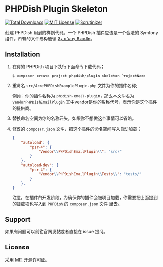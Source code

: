 # PHPDish Plugin Skeleton

[![Total Downloads](https://img.shields.io/packagist/dt/phpdish/plugin-skeleton.svg?style=flat-square)](https://packagist.org/packages/phpdish/plugin-skeleton)
[![MIT License](https://img.shields.io/packagist/l/phpdish/plugin-skeleton.svg?style=flat-square)](https://packagist.org/packages/phpdish/plugin-skeleton)
[![Scrutinizer](https://img.shields.io/scrutinizer/g/phpdish/plugin-skeleton.svg?style=flat-square)](https://scrutinizer-ci.com/g/phpdish/plugin-skeleton/?branch=master)

创建 PHPDish 用到的样例代码。一个 PHPDish 插件应该是一个合法的 Symfony 组件。所有的文件结构遵循 [Symfony Bundle](http://symfony.com/doc/current/bundles.html)。

## Installation

1. 在你的 PHPDish 项目下执行下面命令下载代码；

    ```
    $ composer create-project phpdish/plugin-skeleton ProjectName
    ```
    
2. 重命名 `src/AcmePHPDishExamplePlugin.php` 文件为你的插件名称;

    例如：你的插件名称为 `phpdish-email-plugin`，那么本文件名为 `VendorPHPDishEmailPlugin`
    其中vendor是你的名称代号，表示你是这个插件的提供商。

3. 替换命名空间为你的名称开头，如果你不想做这个事情可以省略。

4. 修改的 `composer.json` 文件，把这个插件的命名空间写入自动加载；

   ```json
   {
       "autoload": {
           "psr-4": {
               "Vendor\\PHPDishEmailPlugin\\": "src/"
           }
       },
       "autoload-dev": {
           "psr-4": {
               "Vendor\\PHPDishEmailPlugin\\Tests\\": "tests/"
           }
       },
   }
   ```
   注意，在插件的开发阶段，为确保你的插件会被项目加载，你需要把上面提到的加载项也写入到 `PHPDish` 的 `composer.json` 文件
   里去。

## Support

如果有问题可以前往官网发帖或者直接在 issue 提问。

## License
   
采用 [MIT](https://opensource.org/licenses/MIT) 开源许可证。
